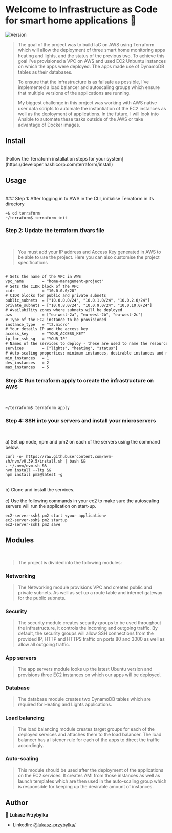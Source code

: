 # Welcome to Infrastructure as Code for smart home applications 👋

![Version](https://img.shields.io/badge/version-1.0.0-blue.svg?cacheSeconds=2592000)

> The goal of the project was to build IaC on AWS using Terraform which will allow the deployment of three smart home monitoring apps heating and lights, and the status of the previous two. To achieve this goal I've provisioned a VPC on AWS and used EC2 Unbuntu instances on which the apps were deployed. The apps made use of DynamoDB tables as their databases.
>
> To ensure that the infrastructure is as failsafe as possible, I've implemented a load balancer and autoscaling groups which ensure that multiple versions of the applications are running.
>
> My biggest challenge in this project was working with AWS native user data scripts to automate the instantiation of the EC2 instances as well as the deployment of applications. In the future, I will look into Ansible to automate these tasks outside of the AWS or take advantage of Docker images.


## Install
<br>
[Follow the Terraform installation steps for your system](https://developer.hashicorp.com/terraform/install)

## Usage
<br>
### Step 1: After logging in to AWS in the CLI, initialise Terraform in its directory
<br>

```
~$ cd terraform
~/terraform$ terraform init
```

### Step 2: Update the terraform.tfvars file
<br>

> You must add your IP address and Access Key generated in AWS to be able to use the project. Here you can also customise the project specifications
```diff

# Sets the name of the VPC in AWS
vpc_name        = "home-management-project"
# Sets the CIDR block of the VPC
cidr            = "10.0.0.0/20"
# CIDR blocks for public and private subnets
public_subnets  = ["10.0.0.0/24", "10.0.1.0/24", "10.0.2.0/24"]
private_subnets = ["10.0.8.0/24", "10.0.9.0/24", "10.0.10.0/24"]
# Availability zones where subnets will be deployed
azs             = ["eu-west-2a", "eu-west-2b", "eu-west-2c"]
# Type of the EC2 instance to be provisioned
instance_type   = "t2.micro"
# Your details IP and the access key
access_key      = "YOUR_ACCESS_KEY"
ip_for_ssh_sg   = "YOUR_IP"
# Names of the services to deploy - these are used to name the resources correctly
services        = ["lights", "heating", "status"]
# Auto-scaling properties: minimum instances, desirable instances and max instances
min_instances   = 1
des_instances   = 2
max_instances   = 5

```

### Step 3: Run terraform apply to create the infrastructure on AWS
<br>

```
~/terraform$ terraform apply
```

### Step 4: SSH into your servers and install your microservers
<br>

a) Set up node, npm and pm2 on each of the servers using the command below.
```
curl -o- https://raw.githubusercontent.com/nvm-sh/nvm/v0.39.5/install.sh | bash &&
. ~/.nvm/nvm.sh &&
nvm install --lts &&
npm install pm2@latest -g
```
<br>
b) Clone and install the services.
<br>
<br>
c) Use the following commands in your ec2 to make sure the autoscaling servers will run the application on start-up.

```
ec2-server-ssh$ pm2 start <your application>
ec2-server-ssh$ pm2 startup
ec2-server-ssh$ pm2 save
```

## Modules
<br>

> The project is divided into the following modules:
### Networking
> The Networking module provisions VPC and creates public and private subnets. As well as set up a route table and internet gateway for the public subnets.

### Security
> The security module creates security groups to be used throughout the infrastructure, it controls the incoming and outgoing traffic. By default, the security groups will allow SSH connections from the provided IP, HTTP and HTTPS traffic on ports 80 and 3000 as well as allow all outgoing traffic.
### App servers
> The app servers module looks up the latest Ubuntu version and provisions three EC2 instances on which our apps will be deployed.
### Database
> The database module creates two DynamoDB tables which are required for Heating and Lights applications.
### Load balancing
> The load balancing module creates target groups for each of the deployed services and attaches them to the load balancer. The load balancer has a listener rule for each of the apps to direct the traffic accordingly.
### Auto-scaling
> This module should be used after the deployment of the applications on the EC2 services. It creates AMI from those instances as well as launch templates which are then used in the auto-scaling group which is responsible for keeping up the desirable amount of instances.

## Author

👤 **Lukasz Przybylka**

- LinkedIn: [@lukasz-przybylka\/](https://linkedin.com/in/lukasz-przybylka/)

